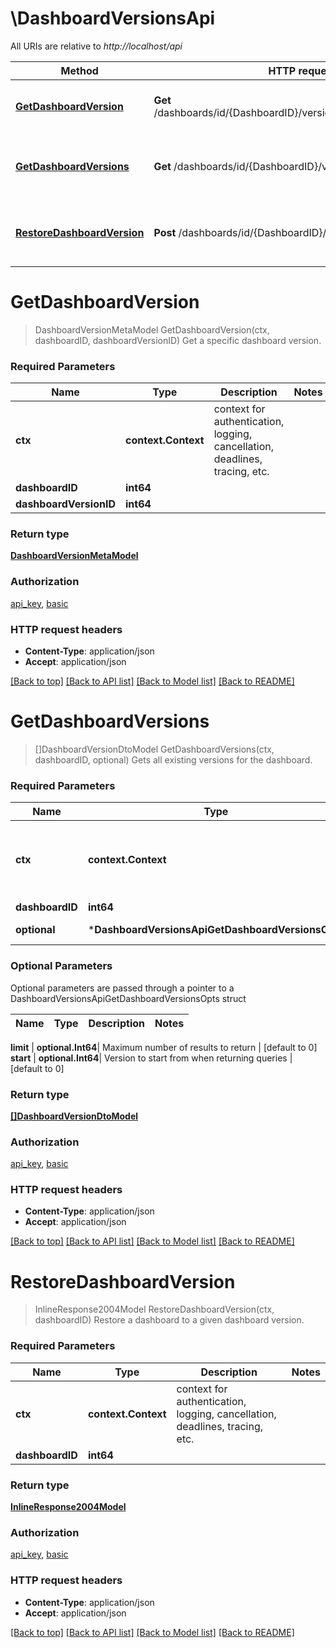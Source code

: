 # \DashboardVersionsApi

All URIs are relative to *http://localhost/api*

Method | HTTP request | Description
------------- | ------------- | -------------
[**GetDashboardVersion**](DashboardVersionsApi.md#GetDashboardVersion) | **Get** /dashboards/id/{DashboardID}/versions/{DashboardVersionID} | Get a specific dashboard version.
[**GetDashboardVersions**](DashboardVersionsApi.md#GetDashboardVersions) | **Get** /dashboards/id/{DashboardID}/versions | Gets all existing versions for the dashboard.
[**RestoreDashboardVersion**](DashboardVersionsApi.md#RestoreDashboardVersion) | **Post** /dashboards/id/{DashboardID}/restore | Restore a dashboard to a given dashboard version.


# **GetDashboardVersion**
> DashboardVersionMetaModel GetDashboardVersion(ctx, dashboardID, dashboardVersionID)
Get a specific dashboard version.

### Required Parameters

Name | Type | Description  | Notes
------------- | ------------- | ------------- | -------------
 **ctx** | **context.Context** | context for authentication, logging, cancellation, deadlines, tracing, etc.
  **dashboardID** | **int64**|  | 
  **dashboardVersionID** | **int64**|  | 

### Return type

[**DashboardVersionMetaModel**](DashboardVersionMeta.md)

### Authorization

[api_key](../README.md#api_key), [basic](../README.md#basic)

### HTTP request headers

 - **Content-Type**: application/json
 - **Accept**: application/json

[[Back to top]](#) [[Back to API list]](../README.md#documentation-for-api-endpoints) [[Back to Model list]](../README.md#documentation-for-models) [[Back to README]](../README.md)

# **GetDashboardVersions**
> []DashboardVersionDtoModel GetDashboardVersions(ctx, dashboardID, optional)
Gets all existing versions for the dashboard.

### Required Parameters

Name | Type | Description  | Notes
------------- | ------------- | ------------- | -------------
 **ctx** | **context.Context** | context for authentication, logging, cancellation, deadlines, tracing, etc.
  **dashboardID** | **int64**|  | 
 **optional** | ***DashboardVersionsApiGetDashboardVersionsOpts** | optional parameters | nil if no parameters

### Optional Parameters
Optional parameters are passed through a pointer to a DashboardVersionsApiGetDashboardVersionsOpts struct

Name | Type | Description  | Notes
------------- | ------------- | ------------- | -------------

 **limit** | **optional.Int64**| Maximum number of results to return | [default to 0]
 **start** | **optional.Int64**| Version to start from when returning queries | [default to 0]

### Return type

[**[]DashboardVersionDtoModel**](DashboardVersionDTO.md)

### Authorization

[api_key](../README.md#api_key), [basic](../README.md#basic)

### HTTP request headers

 - **Content-Type**: application/json
 - **Accept**: application/json

[[Back to top]](#) [[Back to API list]](../README.md#documentation-for-api-endpoints) [[Back to Model list]](../README.md#documentation-for-models) [[Back to README]](../README.md)

# **RestoreDashboardVersion**
> InlineResponse2004Model RestoreDashboardVersion(ctx, dashboardID)
Restore a dashboard to a given dashboard version.

### Required Parameters

Name | Type | Description  | Notes
------------- | ------------- | ------------- | -------------
 **ctx** | **context.Context** | context for authentication, logging, cancellation, deadlines, tracing, etc.
  **dashboardID** | **int64**|  | 

### Return type

[**InlineResponse2004Model**](inline_response_200_4.md)

### Authorization

[api_key](../README.md#api_key), [basic](../README.md#basic)

### HTTP request headers

 - **Content-Type**: application/json
 - **Accept**: application/json

[[Back to top]](#) [[Back to API list]](../README.md#documentation-for-api-endpoints) [[Back to Model list]](../README.md#documentation-for-models) [[Back to README]](../README.md)

